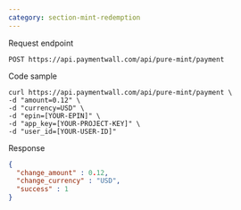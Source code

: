 ```yaml
---
category: section-mint-redemption
---
```

Request endpoint

```
POST https://api.paymentwall.com/api/pure-mint/payment
```

Code sample
```
curl https://api.paymentwall.com/api/pure-mint/payment \ 
-d "amount=0.12" \
-d "currency=USD" \
-d "epin=[YOUR-EPIN]" \
-d "app_key=[YOUR-PROJECT-KEY]" \
-d "user_id=[YOUR-USER-ID]"
```

Response

```json
{
  "change_amount" : 0.12,                 
  "change_currency" : "USD",              
  "success" : 1                         
}
```